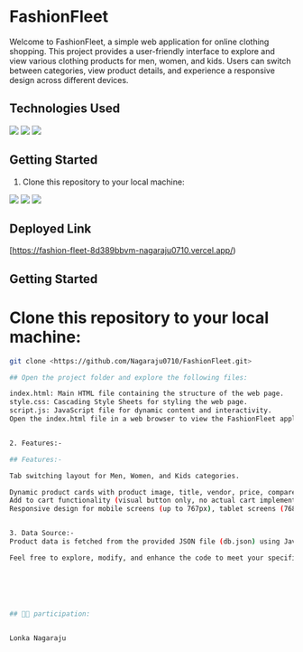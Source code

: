 # FashionFleet


Welcome to FashionFleet, a simple web application for online clothing shopping. This project provides a user-friendly interface to explore and view various clothing products for men, women, and kids. Users can switch between categories, view product details, and experience a responsive design across different devices.

## Technologies Used

<div>
   <img src="https://img.shields.io/badge/chakraui-text?style=for-the-badge&logo=CSS3&color=204456" />
 <img src="https://img.shields.io/badge/HTML5-text?style=for-the-badge&logo=HTML5&color=2b3b35" />
  <img src="https://img.shields.io/badge/javascript-text?style=for-the-badge&logo=javascript&color=204456" />
</div>

## Getting Started

1. Clone this repository to your local machine:

<img src="https://img.shields.io/badge/CSS3-text?style=for-the-badge&logo=CSS3&color=204456" />
<img src="https://img.shields.io/badge/HTML5-text?style=for-the-badge&logo=HTML5&color=2b3b35" />
<img src="https://img.shields.io/badge/javascript-text?style=for-the-badge&logo=javascript&color=204456" />
</div>

## Deployed Link

[https://fashion-fleet-8d389bbvm-nagaraju0710.vercel.app/)

## Getting Started

# Clone this repository to your local machine:


   ```bash
   git clone <https://github.com/Nagaraju0710/FashionFleet.git>

## Open the project folder and explore the following files:

index.html: Main HTML file containing the structure of the web page.
style.css: Cascading Style Sheets for styling the web page.
script.js: JavaScript file for dynamic content and interactivity.
Open the index.html file in a web browser to view the FashionFleet application.


2. Features:-

## Features:-

Tab switching layout for Men, Women, and Kids categories.

Dynamic product cards with product image, title, vendor, price, compare at price, and discount percentage.
Add to cart functionality (visual button only, no actual cart implementation).
Responsive design for mobile screens (up to 767px), tablet screens (768px to 1024px), and desktop screens (above 1025px).


3. Data Source:-
Product data is fetched from the provided JSON file (db.json) using JavaScript Fetch API.

Feel free to explore, modify, and enhance the code to meet your specific requirements. Happy coding! 😊






## 👩‍🚒 participation:


Lonka Nagaraju
